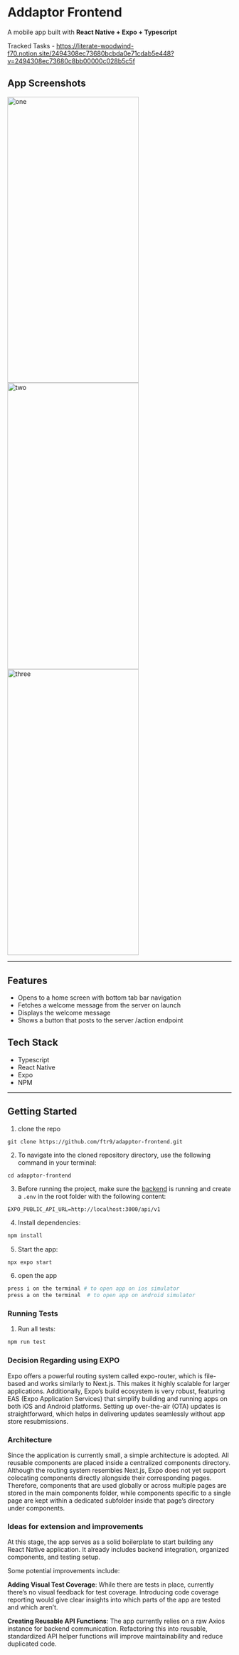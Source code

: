 # Addaptor Frontend

A mobile app built with **React Native + Expo + Typescript**

Tracked Tasks - https://literate-woodwind-f70.notion.site/2494308ec73680bcbda0e71cdab5e448?v=2494308ec73680c8bb00000c028b5c5f

## App Screenshots

<img width="294.75" height="643.5" alt="one" src="https://github.com/user-attachments/assets/d6515b25-034f-4edb-a34f-a037cab9cd46" />
<img width="294.75" height="643.5" alt="two" src="https://github.com/user-attachments/assets/fa3556b5-78f9-4058-a5df-c8941faa2bb5" />
<img width="294.75" height="643.5" alt="three" src="https://github.com/user-attachments/assets/2b874a47-5468-4536-b3a3-cb1514c593ec" />


---

## Features

- Opens to a home screen with bottom tab bar navigation
- Fetches a welcome message from the server on launch
- Displays the welcome message
- Shows a button that posts to the server /action endpoint

## Tech Stack

- Typescript
- React Native
- Expo
- NPM

---

## Getting Started

1. clone the repo

```
git clone https://github.com/ftr9/adapptor-frontend.git
```

2. To navigate into the cloned repository directory, use the following command in your terminal:

```
cd adapptor-frontend
```

3. Before running the project, make sure the [backend](https://github.com/ftr9/adapptor-backend/tree/main) is running and create a `.env` in the root folder with the following content:

```
EXPO_PUBLIC_API_URL=http://localhost:3000/api/v1
```

4. Install dependencies:

```bash
npm install
```

5. Start the app:

```bash
npx expo start
```

6. open the app

```bash
press i on the terminal # to open app on ios simulator
press a on the terminal  # to open app on android simulator
```

### Running Tests

1. Run all tests:

```bash
npm run test
```

### Decision Regarding using EXPO

Expo offers a powerful routing system called expo-router, which is file-based and works similarly to Next.js. This makes it highly scalable for larger applications. Additionally, Expo’s build ecosystem is very robust, featuring EAS (Expo Application Services) that simplify building and running apps on both iOS and Android platforms. Setting up over-the-air (OTA) updates is straightforward, which helps in delivering updates seamlessly without app store resubmissions.

### Architecture

Since the application is currently small, a simple architecture is adopted. All reusable components are placed inside a centralized components directory. Although the routing system resembles Next.js, Expo does not yet support colocating components directly alongside their corresponding pages. Therefore, components that are used globally or across multiple pages are stored in the main components folder, while components specific to a single page are kept within a dedicated subfolder inside that page’s directory under components.

### Ideas for extension and improvements

At this stage, the app serves as a solid boilerplate to start building any React Native application. It already includes backend integration, organized components, and testing setup.

Some potential improvements include:

**Adding Visual Test Coverage**: While there are tests in place, currently there’s no visual feedback for test coverage. Introducing code coverage reporting would give clear insights into which parts of the app are tested and which aren’t.

**Creating Reusable API Functions**: The app currently relies on a raw Axios instance for backend communication. Refactoring this into reusable, standardized API helper functions will improve maintainability and reduce duplicated code.
